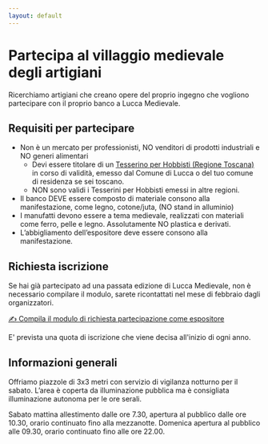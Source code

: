 ```yaml
---
layout: default
---
```


# Partecipa al villaggio medievale degli artigiani

Ricerchiamo artigiani che creano opere del proprio ingegno che vogliono
partecipare con il proprio banco a Lucca Medievale.

## Requisiti per partecipare

* Non è un mercato per professionisti, NO venditori di prodotti industriali e NO generi alimentari
  * Devi essere titolare di un [Tesserino per
    Hobbisti (Regione Toscana)](http://www.comune.lucca.it/flex/cm/pages/ServeBLOB.php/L/IT/IDPagina/4579)
    in corso di validità, emesso dal Comune di Lucca o del tuo comune di residenza se sei toscano.
  * NON sono validi i Tesserini per Hobbisti emessi in altre regioni.
* Il banco DEVE essere composto di materiale consono alla manifestazione, come
  legno, cotone/juta, (NO stand in alluminio)
* I manufatti devono essere a tema medievale, realizzati con materiali come
  ferro, pelle e legno. Assolutamente NO plastica e derivati.
* L’abbigliamento dell’espositore deve essere consono alla manifestazione.

## Richiesta iscrizione

Se hai già partecipato ad una passata edizione di Lucca Medievale, non è
necessario compilare il modulo, sarete ricontattati nel mese di febbraio dagli
organizzatori.

[✍️ Compila il modulo di richiesta partecipazione come espositore](https://docs.google.com/forms/d/e/1FAIpQLSekA-gAjpFNArQz9EbZujL9SdEOghzfo4QN4H7Jxq_mAeGUCg/viewform?usp=sf_link)

E' prevista una quota di iscrizione che viene decisa all'inizio di ogni anno.

## Informazioni generali

Offriamo piazzole di 3x3 metri con servizio di vigilanza notturno per il sabato.
L’area è coperta da illuminazione pubblica ma è consigliata illuminazione
autonoma per le ore serali.

Sabato mattina allestimento dalle ore 7.30, apertura al pubblico dalle ore
10.30, orario continuato fino alla mezzanotte. Domenica apertura al pubblico
alle 09.30, orario continuato fino alle ore 22.00.
